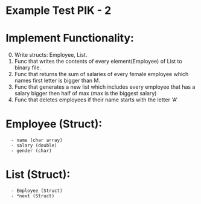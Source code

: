 # Example Test PIK - 2

# Implement Functionality:
0. Write structs: Employee, List.
1. Func that writes the contents of every element(Employee) of List to binary file.
2. Func that returns the sum of salaries of every female employee which names first letter is bigger than M.
3. Func that generates a new list which includes every employee that has a salary bigger then half of max (max is the biggest salary)
4. Func that deletes employees if their name starts with the letter 'A'

# Employee (Struct):
```
  - name (char array)
  - salary (double)
  - gender (char)
```

# List (Struct):
```
  - Employee (Struct)
  - *next (Struct)
```
